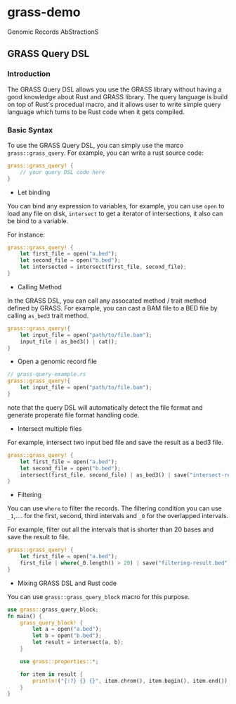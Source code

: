 # grass-demo
Genomic Records AbStractionS

## GRASS Query DSL
### Introduction

The GRASS Query DSL allows you use the GRASS library without having a good knowledge about
Rust and GRASS library. The query language is build on top of Rust's procedual macro, and 
it allows user to write simple query language which turns to be Rust code when it gets compiled.

### Basic Syntax

To use the GRASS Query DSL, you can simply use the marco `grass::grass_query`. 
For example, you can write a rust source code:

```rust
grass::grass_query! {
	// your query DSL code here
}
```

- Let binding

You can bind any expression to variables, for example, you can use `open` to load any file on disk,
`intersect` to get a iterator of intersections, it also can be bind to a variable.

For instance:

```rust
grass::grass_query! {
	let first_file = open("a.bed");
	let second_file = open("b.bed");
	let intersected = intersect(first_file, second_file);
}
```

- Calling Method

In the GRASS DSL, you can call any assocated method / trait method defined by GRASS. 
For example, you can cast a BAM file to a BED file by calling `as_bed3` trait method.

```rust
grass::grass_query!{
	let input_file = open("path/to/file.bam");
	input_file | as_bed3() | cat();
}
```

- Open a genomic record file

```rust
// grass-query-example.rs
grass::grass_query!{
	let input_file = open("path/to/file.bam");
}
```

note that the query DSL will automatically detect the file format and generate properate file format handling code.

- Intersect multiple files

For example, intersect two input bed file and save the result as a bed3 file.

```rust
grass::grass_query! {
	let first_file = open("a.bed");
	let second_file = open("b.bed");
	intersect(first_file, second_file) | as_bed3() | save("intersect-result.bed");
}
```

- Filtering

You can use `where` to filter the records. 
The filtering condition you can use `_1`,.... for the first, second, third intervals and `_0` for the overlapped intervals.

For example, filter out all the intervals that is shorter than 20 bases and save the result to file.

```rust
grass::grass_query! {
	let first_file = open("a.bed");
	first_file | where(_0.length() > 20) | save("filtering-result.bed");
}
```

- Mixing GRASS DSL and Rust code

You can use `grass::grass_query_block` macro for this purpose. 

```rust
use grass::grass_query_block;
fn main() {
	grass_query_block! {
		let a = open("a.bed");
		let b = open("b.bed");
		let result = intersect(a, b);
	}

	use grass::properties::*;

	for item in result {
		println!("{:?} {} {}", item.chrom(), item.begin(), item.end());
	}
}
```
